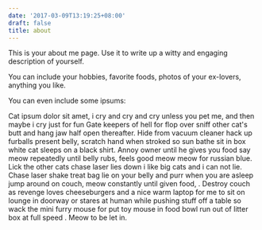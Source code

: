 ```yaml
---
date: '2017-03-09T13:19:25+08:00'
draft: false
title: about
---
```


This is your about me page. Use it to write up a witty and engaging description of yourself.

You can include your hobbies, favorite foods, photos of your ex-lovers, anything you like.

You can even include some ipsums:

Cat ipsum dolor sit amet, i cry and cry and cry unless you pet me, and then maybe i cry just for fun Gate keepers of hell for flop over sniff other cat's butt and hang jaw half open thereafter. Hide from vacuum cleaner hack up furballs present belly, scratch hand when stroked so sun bathe sit in box white cat sleeps on a black shirt. Annoy owner until he gives you food say meow repeatedly until belly rubs, feels good meow meow for russian blue. Lick the other cats chase laser lies down i like big cats and i can not lie. Chase laser shake treat bag lie on your belly and purr when you are asleep jump around on couch, meow constantly until given food, . Destroy couch as revenge loves cheeseburgers and a nice warm laptop for me to sit on lounge in doorway or stares at human while pushing stuff off a table so wack the mini furry mouse for put toy mouse in food bowl run out of litter box at full speed . Meow to be let in.
